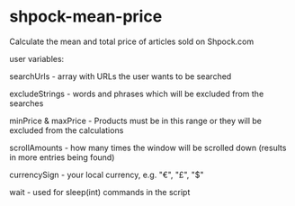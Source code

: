# shpock-mean-price
Calculate the mean and total price of articles sold on Shpock.com

user variables:

searchUrls          - array with URLs the user wants to be searched

excludeStrings      - words and phrases which will be excluded from the searches

minPrice & maxPrice - Products must be in this range or they will be excluded from the calculations

scrollAmounts       - how many times the window will be scrolled down (results in more entries being found)

currencySign        - your local currency, e.g. "€", "£", "$"

wait                - used for sleep(int) commands in the script
